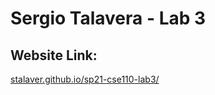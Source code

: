 # Sergio Talavera - Lab 3
## Website Link:
[stalaver.github.io/sp21-cse110-lab3/](https://stalaver.github.io/sp21-cse110-lab3/)
